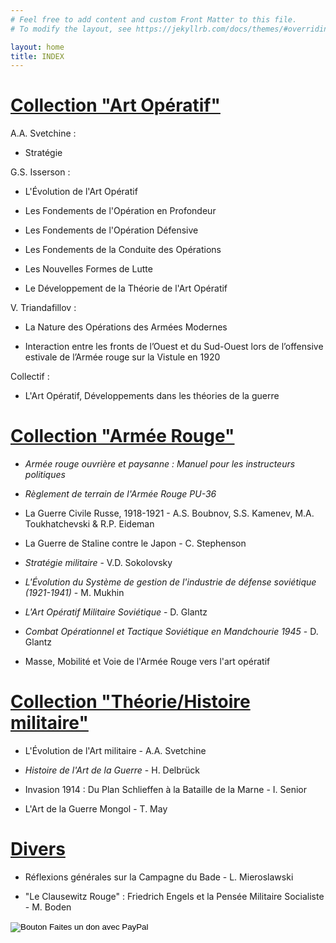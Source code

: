 ```yaml
---
# Feel free to add content and custom Front Matter to this file.
# To modify the layout, see https://jekyllrb.com/docs/themes/#overriding-theme-defaults

layout: home
title: INDEX
---
```


# [Collection "Art Opératif"](artope.md)

A.A. Svetchine :

- Stratégie

G.S. Isserson : 

- L'Évolution de l'Art Opératif

- Les Fondements de l'Opération en Profondeur

- Les Fondements de l'Opération Défensive

- Les Fondements de la Conduite des Opérations

- Les Nouvelles Formes de Lutte

- Le Développement de la Théorie de l'Art Opératif

V. Triandafillov :

- La Nature des Opérations des Armées Modernes

- Interaction entre les fronts de l’Ouest et du Sud-Ouest lors de l’offensive estivale de l’Armée rouge sur la Vistule en 1920


Collectif :

- L'Art Opératif, Développements dans les théories de la guerre
 
    
# [Collection "Armée Rouge"](armeerouge.md)

- *Armée rouge ouvrière et paysanne : Manuel pour les instructeurs politiques*

- *Règlement de terrain de l'Armée Rouge PU-36*

- La Guerre Civile Russe, 1918-1921 - A.S. Boubnov, S.S. Kamenev, M.A. Toukhatchevski & R.P. Eideman

- La Guerre de Staline contre le Japon - C. Stephenson

- *Stratégie militaire* - V.D. Sokolovsky

- *L'Évolution du Système de gestion de l'industrie de défense soviétique (1921-1941)* - M. Mukhin

- *L'Art Opératif Militaire Soviétique* - D. Glantz

- *Combat Opérationnel et Tactique Soviétique en Mandchourie 1945* - D. Glantz
  
- Masse, Mobilité et Voie de l'Armée Rouge vers l'art opératif

# [Collection "Théorie/Histoire militaire"](milhist.md)

- L'Évolution de l'Art militaire - A.A. Svetchine

- *Histoire de l'Art de la Guerre* - H. Delbrück

- Invasion 1914 : Du Plan Schlieffen à la Bataille de la Marne - I. Senior

- L'Art de la Guerre Mongol - T. May

# [Divers](divers.md)

- Réflexions générales sur la Campagne du Bade - L. Mieroslawski

- "Le Clausewitz Rouge" : Friedrich Engels et la Pensée Militaire Socialiste - M. Boden



  


<form action="https://www.paypal.com/donate" method="post" target="_top">
<input type="hidden" name="hosted_button_id" value="7BQWB7YHVL4YE" />
<input type="image" src="https://www.paypalobjects.com/fr_FR/FR/i/btn/btn_donate_LG.gif" border="0" name="submit" title="PayPal - The safer, easier way to pay online!" alt="Bouton Faites un don avec PayPal" />
<img alt="" border="0" src="https://www.paypal.com/fr_FR/i/scr/pixel.gif" width="1" height="1" />
</form>




